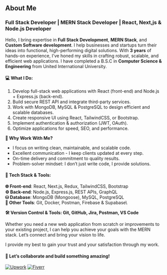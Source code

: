 ## About Me

### Full Stack Developer | MERN Stack Developer | React, Next,js & Node.js Developer

Hello,
I bring expertise in **Full Stack Development**, **MERN Stack**, and **Custom Software development**. I help businesses and startups turn their ideas into functional, high-performing digital solutions. With **3 years** of hands-on experience, I've honed my skills in crafting robust, scalable, and efficient web applications.
I have completed a B.S.C in **Computer Science & Engineering** from United International University.

#### 💻 What I Do:

1. Develop full-stack web applications with React (front-end) and Node.js + Express.js (back-end).
2. Build secure REST API and integrate third-party services.
3. Work with MongoDB, MySQL & PostgreSQL to design efficient and scalable databases.
4. Create responsive UI using React, TailwindCSS, or Bootstrap.
5. Implement  authentication & authorization (JWT, OAuth).
6. Optimize applications for speed, SEO, and performance.

**:loudspeaker: Why Work With Me?**

- I focus on writing clean, maintainable, and scalable code.
- Excellent communication - I keep clients updated at every step.
- On-time delivery and commitment to quality results.
- Problem-solver mindset: I don’t just write code, I provide solutions.

#### 📌 Tech Stack & Tools:

**:globe_with_meridians: Front-end**: React, Next.js, Redux, TailwindCSS, Bootstrap\
**⚙️ Back-end**: Node.js, Express.js, REST APIs, GraphQL\
**⛁  Database**: MongoDB (Mongoose), MySQL, PostgreSQL\
**🔧  Other Tools**: Git, Docker, Postman, Firebase & Supabase\

**🛠️ Version Control & Tools: Git, GitHub, Jira, Postman, VS Code**

Whether you need a new web application from scratch or improvements to your existing project, I can help you achieve your goals with the MERN stack. Let’s connect and bring your vision to life.

I provide my best to gain your trust and your satisfaction through my work.

#### 🚀 Let’s collaborate and build something amazing!



[![Upwork](https://img.shields.io/badge/Upwork-6fda44?style=for-the-badge&logo=upwork&logoColor=white)](https://www.upwork.com/freelancers/~016e4ade586386f321?mp_source=share)
[![Fiverr](https://img.shields.io/badge/Fiverr-1DBF73?style=for-the-badge&logo=fiverr&logoColor=white)](https://www.fiverr.com/s/GzWBvP7)
